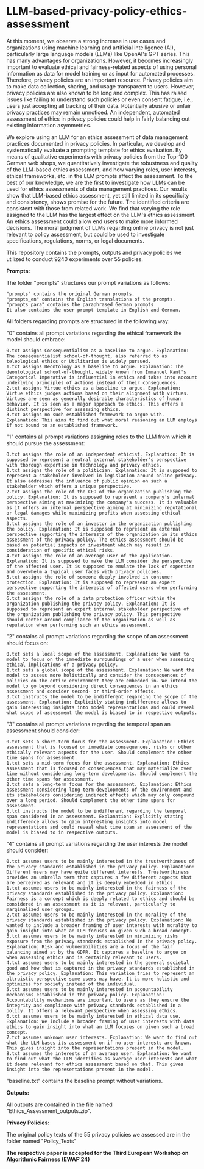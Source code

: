 # LLM-based-privacy-policy-ethics-assessment

At this moment, we observe a strong increase in use cases and organizations using machine learning and artificial intelligence (AI), particularly large language models (LLMs) like OpenAI's GPT series. This has many advantages for organizations. However, it becomes increasingly important to evaluate ethical and fairness-related aspects of using personal information as data for model training or as input for automated processes. Therefore, privacy policies are an important resource. Privacy policies aim to make data collection, sharing, and usage transparent to users. However, privacy policies are also known to be long and complex. This has raised issues like failing to understand such policies or even consent fatigue, i.e., users just accepting all tracking of their data. Potentially abusive or unfair privacy practices may remain unnoticed. An independent, automated assessment of ethics in privacy policies could help in fairly balancing out existing information asymmetries.

We explore using an LLM for an ethics assessment of data management practices documented in privacy policies.
In particular, we develop and systematically evaluate a prompting template for ethics evaluation. By means of qualitative experiments with privacy policies from the Top-100 German web shops, we quantitatively investigate the robustness and quality of the LLM-based ethics assessment, and how varying roles, user interests, ethical frameworks, etc. in the LLM prompts affect the assessment. 
To the best of our knowledge, we are the first to investigate how LLMs can be used for ethics assessments of data management practices. Our results show that LLM-based ethics assessment, yet still limited in its specificity and consistency, shows promise for the future. The identified criteria are consistent with those from related work. We find that varying the role assigned to the LLM has the largest effect on the LLM's ethics assessment.
An ethics assessment could allow end users to make more informed decisions.
The moral judgment of LLMs regarding online privacy is not just relevant to policy assessment, but could be used to investigate specifications, regulations, norms, or legal documents.

This repository contains the prompts, outputs and privacy policies we utilized to conduct 9240 experiments over 55 policies. 

**Prompts:**

The folder "prompts" structures our prompt variations as follows:

    "prompts" contains the original German prompts.
    "prompts_en" contains the English translations of the prompts.
    "prompts_para" contains the paraphrased German prompts
    It also contains the user prompt template in English and German.

All folders regarding prompts are structured in the following way: 

"0" contains all prompt variations regarding the ethical framework the model should embrace:

    0.txt assigns Consequentialism as a baseline to argue. Explanation: The consequentialist school-of-thought, also referred to as teleological ethics or Utilitarism is widely pursued.
    1.txt assigns Deontology as a baseline to argue. Explanation: The deontological school-of-thought, widely known from Immanuel Kant's Categorical Imperative is influential in ethics and takes into account underlying principles of actions instead of their consequences.
    2.txt assigns Virtue ethics as a baseline to argue. Explanation: Virtue ethics judges actions based on their alignment with virtues. Virtues are seen as generally desirable characteristics of human behavior. It is seen as a major approach to ethics. This offers a distinct perspective for assessing ethics.
    3.txt assigns no such established framework to argue with. Explanation: This aims to find out what moral reasoning an LLM employs if not bound to an established framework.

"1" contains all prompt variations assigning roles to the LLM from which it should pursue the assessment:

    0.txt assigns the role of an independent ethicist. Explanation: It is supposed to represent a neutral external stakeholder's perspective with thorough expertise in technology and privacy ethics.
    1.txt assigns the role of a politician. Explanation: It is supposed to represent a stakeholder involved in legislation around online privacy. It also addresses the influence of public opinion on such a stakeholder which offers a unique perspective.
    2.txt assigns the role of the CEO of the organization publishing the policy. Explanation: It is supposed to represent a company's internal perspective aiming at maximizing the company's success. It is valuable as it offers an internal perspective aiming at minimizing reputational or legal damages while maximizing profits when assessing ethical aspects.
    3.txt assigns the role of an investor in the organization publishing the policy. Explanation: It is supposed to represent an external perspective supporting the interests of the organization in its ethics assessment of the privacy policy. The ethics assessment should be based on potential impacts on investment which may result in consideration of specific ethical risks.
    4.txt assigns the role of an average user of the application. Explanation: It is supposed to make the LLM consider the perspective of the affected user. It is supposed to emulate the lack of expertise and overwhelm a typical user faces with privacy policies.
    5.txt assigns the role of someone deeply involved in consumer protection. Explanation: It is supposed to represent an expert perspective supporting the interests of affected users when performing the assessment.
    6.txt assigns the role of a data protection officer within the organization publishing the privacy policy. Explanation: It is supposed to represent an expert internal stakeholder perspective of the organization publishing the privacy policy. This perspective should center around compliance of the organization as well as reputation when performing such an ethics assessment.

"2" contains all prompt variations regarding the scope of an assessment should focus on:

    0.txt sets a local scope of the assessment. Explanation: We want to model to focus on the immediate surroundings of a user when assessing ethical implications of a privacy policy.
    1.txt sets a global scope of the assessment. Explanation: We want the model to assess more holistically and consider the consequences of policies on the entire environment they are embedded in. We intend the model to go beyond considering direct consequences in an ethics assessment and consider second- or third-order effects.
    3.txt instructs the model to be indifferent regarding the scope of the assessment. Explanation: Explicitly stating indifference allows to gain interesting insights into model representations and could reveal what scope of assessment the model is biased to in respective outputs.

"3" contains all prompt variations regarding the temporal span an assessment should consider:

    0.txt sets a short-term focus for the assessment. Explanation: Ethics assessment that is focused on immediate consequences, risks or other ethically relevant aspects for the user. Should complement the other time spans for assessment. 
    1.txt sets a mid-term focus for the assessment. Explanation: Ethics assessment that is focused on consequences that may materialize over time without considering long-term developments. Should complement the other time spans for assessment.
    2.txt sets a long-term focus for the assessment. Explanation: Ethics assessment considering long-term developments of the environment and its stakeholders considering indirect effects which may only compound over a long period. Should complement the other time spans for assessment.
    3.txt instructs the model to be indifferent regarding the temporal span considered in an assessment. Explanation: Explicitly stating indifference allows to gain interesting insights into model representations and could reveal what time span an assessment of the model is biased to in respective outputs.

"4" contains all prompt variations regarding the user interests the model should consider:

    0.txt assumes users to be mainly interested in the trustworthiness of the privacy standards established in the privacy policy. Explanation: Different users may have quite different interests. Trustworthiness provides an umbrella term that captures a few different aspects that are perceived as relevant and it is deeply embedded in ethics.
    1.txt assumes users to be mainly interested in the fairness of the privacy standards established in the privacy policy. Explanation: Fairness is a concept which is deeply related to ethics and should be considered in an assessment as it is relevant, particularly to marginalized user groups.
    2.txt assumes users to be mainly interested in the morality of the privacy standards established in the privacy policy. Explanation: We wanted to include a broader framing of user interests with morality to gain insight into what an LLM focuses on given such a broad concept.
    3.txt assumes users to be mainly interested in minimizing risks exposure from the privacy standards established in the privacy policy. Explanation: Risk and vulnerabilities are a focus of the fair balancing aimed at by the GDPR. It captures a baseline to argue on when assessing ethics and is certainly relevant to users.
    4.txt assumes users to be mainly interested in the general societal good and how that is captured in the privacy standards established in the privacy policy. Explanation: This variation tries to represent an altruistic perspective some users may have. It is more holistic and optimizes for society instead of the individual.
    5.txt assumes users to be mainly interested in accountability mechanisms established in the privacy policy. Explanation: Accountability mechanisms are important to users as they ensure the integrity and compliance with privacy standards established in a policy. It offers a relevant perspective when assessing ethics.
    6.txt assumes users to be mainly interested in ethical data use. Explanation: We include a broader framing of user interests with data ethics to gain insight into what an LLM focuses on given such a broad concept.
    7.txt assumes unknown user interests. Explanation: We want to find out what the LLM bases its assessment on if no user interests are known. This gives insight into the representations present in the model.
    8.txt assumes the interests of an average user. Explanation: We want to find out what the LLM identifies as average user interests and what it deems relevant for ethics assessment based on that. This gives insight into the representations present in the model.

"baseline.txt" contains the baseline prompt without variations.

**Outputs:**

All outputs are contained in the file named "Ethics_Assessment_outputs.zip".

**Privacy** **Policies:**

The original policy texts of the 55 privacy policies we assessed are in the folder named "Policy_Texts"

**The respective paper is accepted for the Third European Workshop on Algorithmic Fairness (EWAF'24)**
